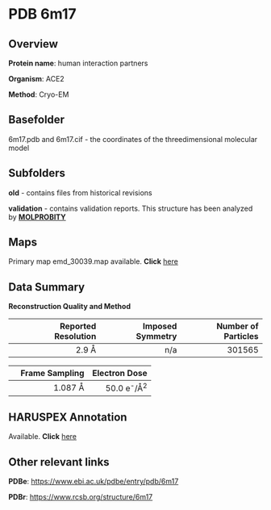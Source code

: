 # PDB 6m17

## Overview

**Protein name**: human interaction partners

**Organism**: ACE2

**Method**: Cryo-EM

## Basefolder

6m17.pdb and 6m17.cif - the coordinates of the threedimensional molecular model

## Subfolders



**old** - contains files from historical revisions

**validation** - contains validation reports. This structure has been analyzed by   [**MOLPROBITY**](https://github.com/thorn-lab/coronavirus_structural_task_force/tree/master/pdb/human_interaction_partners/ACE2/6m17/validation/molprobity)   



## Maps

Primary map emd_30039.map available. **Click** [here](http://ftp.wwpdb.org/pub/emdb/structures/EMD-30039/map/) 

## Data Summary
**Reconstruction Quality and Method**

|   | Reported Resolution | Imposed Symmetry | Number of Particles |
|---|-------------:|----------------:|--------------:|
|   |2.9 Å|n/a|301565|

|   | Frame Sampling | Electron Dose |
|---|-------------:|----------------:|
|   |1.087 Å|50.0 e<sup>-</sup>/Å<sup>2</sup>|

## HARUSPEX Annotation

Available. **Click** [here](https://zenodo.org/record/3820111)

## Other relevant links 
**PDBe**:  https://www.ebi.ac.uk/pdbe/entry/pdb/6m17
 
**PDBr**: https://www.rcsb.org/structure/6m17 
